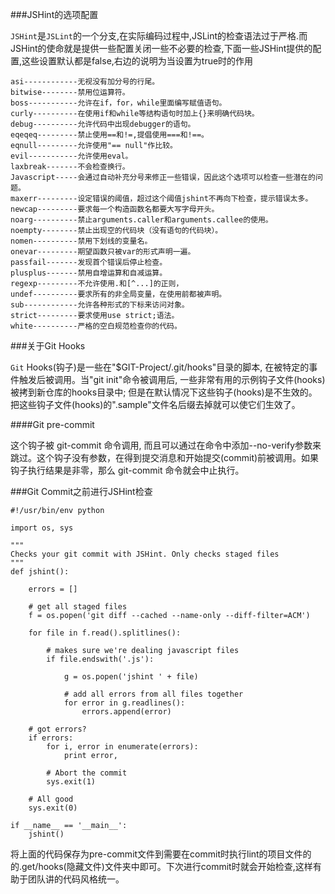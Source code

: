 ###JSHint的选项配置

`JSHint`是`JSLint`的一个分支,在实际编码过程中,JSLint的检查语法过于严格.而JSHint的使命就是提供一些配置关闭一些不必要的检查,下面一些JSHint提供的配置,这些设置默认都是false,右边的说明为当设置为true时的作用

    asi------------无视没有加分号的行尾。
    bitwise--------禁用位运算符。
    boss-----------允许在if，for，while里面编写赋值语句。
    curly----------在使用if和while等结构语句时加上{}来明确代码块。
    debug----------允许代码中出现debugger的语句。
    eqeqeq---------禁止使用==和!=,提倡使用===和!==。
    eqnull---------允许使用"== null"作比较。
    evil-----------允许使用eval。
    laxbreak-------不会检查换行。
    Javascript-----会通过自动补充分号来修正一些错误，因此这个选项可以检查一些潜在的问题。
    maxerr---------设定错误的阈值，超过这个阈值jshint不再向下检查，提示错误太多。
    newcap---------要求每一个构造函数名都要大写字母开头。
    noarg----------禁止arguments.caller和arguments.callee的使用。
    noempty--------禁止出现空的代码块（没有语句的代码块）。
    nomen----------禁用下划线的变量名。
    onevar---------期望函数只被var的形式声明一遍。
    passfail-------发现首个错误后停止检查。
    plusplus-------禁用自增运算和自减运算。
    regexp---------不允许使用.和[^...]的正则，
    undef----------要求所有的非全局变量，在使用前都被声明。
    sub------------允许各种形式的下标来访问对象。
    strict---------要求使用use strict;语法。
    white----------严格的空白规范检查你的代码。

###关于Git Hooks

`Git` Hooks(钩子)是一些在"$GIT-Project/.git/hooks"目录的脚本, 在被特定的事件触发后被调用。当"git init"命令被调用后, 一些非常有用的示例钩子文件(hooks)被拷到新仓库的hooks目录中; 但是在默认情况下这些钩子(hooks)是不生效的。 把这些钩子文件(hooks)的".sample"文件名后缀去掉就可以使它们生效了。

####Git pre-commit

这个钩子被 git-commit 命令调用, 而且可以通过在命令中添加--no-verify参数来跳过。这个钩子没有参数，在得到提交消息和开始提交(commit)前被调用。如果钩子执行结果是非零，那么 git-commit 命令就会中止执行。

###Git Commit之前进行JSHint检查

    #!/usr/bin/env python
    
    import os, sys
    
    """
    Checks your git commit with JSHint. Only checks staged files
    """
    def jshint():
        
        errors = []
        
        # get all staged files
        f = os.popen('git diff --cached --name-only --diff-filter=ACM')
        
        for file in f.read().splitlines():
    
            # makes sure we're dealing javascript files
            if file.endswith('.js'):        
    
                g = os.popen('jshint ' + file)
            
                # add all errors from all files together
                for error in g.readlines():
                    errors.append(error)
        
        # got errors?
        if errors:
            for i, error in enumerate(errors):
                print error,
    
            # Abort the commit
            sys.exit(1) 
        
        # All good
        sys.exit(0) 
        
    if __name__ == '__main__':
        jshint()
        
将上面的代码保存为pre-commit文件到需要在commit时执行lint的项目文件的的.get/hooks(隐藏文件)文件夹中即可。下次进行commit时就会开始检查,这样有助于团队讲的代码风格统一。
